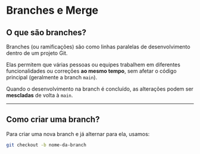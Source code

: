 # Branches e Merge

## O que são branches?

Branches (ou ramificações) são como linhas paralelas de desenvolvimento dentro de um projeto Git.

Elas permitem que várias pessoas ou equipes trabalhem em diferentes funcionalidades ou correções **ao mesmo tempo**, sem afetar o código principal (geralmente a branch `main`).

Quando o desenvolvimento na branch é concluído, as alterações podem ser **mescladas** de volta à `main`.

---

## Como criar uma branch?

Para criar uma nova branch e já alternar para ela, usamos:

```bash
git checkout -b nome-da-branch
